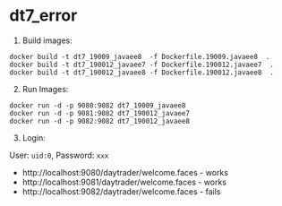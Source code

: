 # dt7_error

1. Build images:

```
docker build -t dt7_19009_javaee8  -f Dockerfile.19009.javaee8  .
docker build -t dt7_190012_javaee7 -f Dockerfile.190012.javaee7  .
docker build -t dt7_190012_javaee8 -f Dockerfile.190012.javaee8  .
```

2. Run Images:

```
docker run -d -p 9080:9082 dt7_19009_javaee8
docker run -d -p 9081:9082 dt7_190012_javaee7
docker run -d -p 9082:9082 dt7_190012_javaee8
```

3. Login:

User: `uid:0`, Password: `xxx`

* http://localhost:9080/daytrader/welcome.faces - works
* http://localhost:9081/daytrader/welcome.faces - works
* http://localhost:9082/daytrader/welcome.faces - fails
